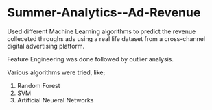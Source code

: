 # Summer-Analytics--Ad-Revenue


Used different Machine Learning algorithms to predict the revenue colleceted throughs ads using a real life dataset 
from a cross-channel digital advertising platform.

Feature Engineering was done followed by outlier analysis.

Various algorithms were tried, like;
1. Random Forest
2. SVM
3. Artificial Neueral Networks



